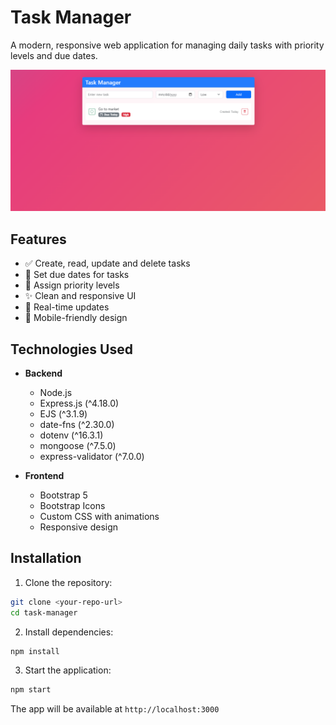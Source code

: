 # Task Manager

A modern, responsive web application for managing daily tasks with priority levels and due dates.

![Task Manager Preview](screenshot.png)

## Features

- ✅ Create, read, update and delete tasks
- 📅 Set due dates for tasks
- 🎯 Assign priority levels
- ✨ Clean and responsive UI
- 🔄 Real-time updates
- 📱 Mobile-friendly design
## Technologies Used

- **Backend**
  - Node.js
  - Express.js (^4.18.0)
  - EJS (^3.1.9)
  - date-fns (^2.30.0)
  - dotenv (^16.3.1)
  - mongoose (^7.5.0)
  - express-validator (^7.0.0)

- **Frontend**
  - Bootstrap 5
  - Bootstrap Icons
  - Custom CSS with animations
  - Responsive design


## Installation

1. Clone the repository:

```bash
git clone <your-repo-url>
cd task-manager
```

2. Install dependencies:

```bash
npm install
```

3. Start the application:

```bash
npm start
```

The app will be available at `http://localhost:3000`

